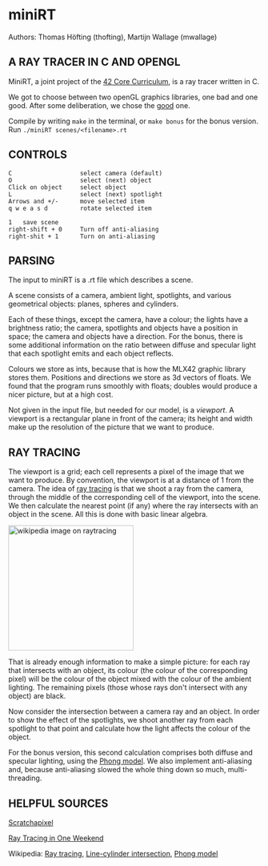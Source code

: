 # miniRT
Authors: Thomas Höfting (thofting), Martijn Wallage (mwallage)

## A RAY TRACER IN C AND OPENGL

MiniRT, a joint project of the <a href="https://42berlin.de/curriculum-42-berlin/">42 Core Curriculum</a>, is a ray tracer written in C. 

We got to choose between two openGL graphics libraries, one bad and one good.
After some deliberation, we chose the <a href="https://github.com/codam-coding-college/MLX42">good</a> one.

Compile by writing `make` in the terminal, or `make bonus` for the bonus version. Run `./miniRT scenes/<filename>.rt`

## CONTROLS

	C					select camera (default)
	O					select (next) object
	Click on object		select object
	L					select (next) spotlight
	Arrows and +/-		move selected item
	q w e a s d			rotate selected item

	1	save scene
	right-shift + 0		Turn off anti-aliasing
	right-shit + 1		Turn on anti-aliasing

## PARSING

The input to miniRT is a .rt file which describes a scene.

A scene consists of a camera, ambient light, spotlights, and various geometrical objects: planes, spheres and cylinders. 

Each of these things, except the camera, have a colour; the lights have a brightness ratio; the camera, spotlights and objects have a position in space; the camera and objects have a direction. For the bonus, there is some additional information on the ratio between diffuse and specular light that each spotlight emits and each object reflects.

Colours we store as ints, because that is how the MLX42 graphic library stores them. Positions and directions we store as 3d vectors of floats. We found that the program runs smoothly with floats; doubles would produce a nicer picture, but at a high cost.

Not given in the input file, but needed for our model, is a <em>viewport</em>. A viewport is a rectangular plane in front of the camera; its height and width make up the resolution of the picture that we want to produce.

## RAY TRACING

The viewport is a grid; each cell represents a pixel of the image that we want to produce. By convention, the viewport is at a distance of 1 from the camera. The idea of <a href="https://en.wikipedia.org/wiki/Ray_tracing_%2528graphics%2529">ray tracing</a> is that we shoot a ray from the camera, through the middle of the corresponding cell of the viewport, into the scene.
We then calculate the nearest point (if any) where the ray intersects with an object in the scene. All this is done with basic linear algebra.

<img src="https://upload.wikimedia.org/wikipedia/commons/8/83/Ray_trace_diagram.svg" alt="wikipedia image on raytracing" height="250px">

That is already enough information to make a simple picture: for each ray that intersects with an object, its colour (the colour of the corresponding pixel) will be the colour of the object mixed with the colour of the ambient lighting. The remaining pixels (those whose rays don't intersect with any object) are black.

Now consider the intersection between a camera ray and an object. In order to show the effect of the spotlights, we shoot another ray from each spotlight to that point and calculate how the light affects the colour of the object.

For the bonus version, this second calculation comprises both diffuse and specular lighting, using the <a href="https://en.wikipedia.org/wiki/Phong_reflection_model">Phong model</a>. We also implement anti-aliasing and, because anti-aliasing slowed the whole thing down so much, multi-threading.

## HELPFUL SOURCES


<a href="https://www.scratchapixel.com/">Scratchapixel</a>

<a href="https://raytracing.github.io/">Ray Tracing in One Weekend</a>

Wikipedia:
<a href="https://en.wikipedia.org/wiki/Ray_tracing_%2528graphics%2529">Ray tracing</a>, <a href="https://en.wikipedia.org/wiki/Line-cylinder_intersection">Line-cylinder intersection</a>, <a href="https://en.wikipedia.org/wiki/Phong_reflection_model">Phong model</a>